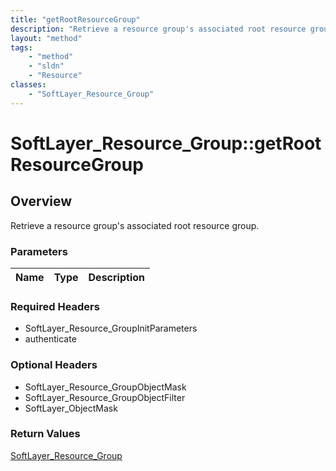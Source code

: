 ```yaml
---
title: "getRootResourceGroup"
description: "Retrieve a resource group's associated root resource group."
layout: "method"
tags:
    - "method"
    - "sldn"
    - "Resource"
classes:
    - "SoftLayer_Resource_Group"
---
```

# SoftLayer_Resource_Group::getRootResourceGroup
## Overview 
Retrieve a resource group's associated root resource group.

### Parameters 
|Name | Type | Description |
| --- | --- | --- |


### Required Headers
* SoftLayer_Resource_GroupInitParameters
* authenticate

### Optional Headers
* SoftLayer_Resource_GroupObjectMask
* SoftLayer_Resource_GroupObjectFilter
* SoftLayer_ObjectMask

### Return Values
<a href='/reference/datatypes/SoftLayer_Resource_Group'>SoftLayer_Resource_Group </a>

